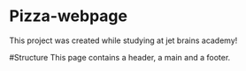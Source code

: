 # Pizza-webpage
 This project was created while studying at jet brains academy!
 
 #Structure
 This page contains a header, a main and a footer. 
